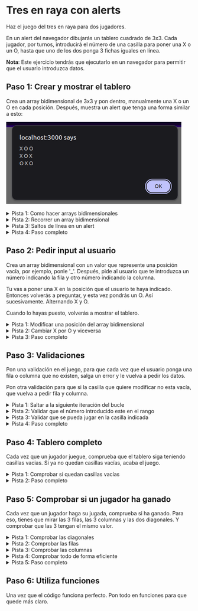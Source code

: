 # Tres en raya con alerts

Haz el juego del tres en raya para dos jugadores.

En un alert del navegador dibujarás un tablero cuadrado de 3x3. Cada jugador, por turnos, introducirá el número de una casilla para poner una X o un O, hasta que uno de los dos ponga 3 fichas iguales en línea. 

**Nota**: Este ejercicio tendrás que ejecutarlo en un navegador para permitir que el usuario introduzca datos.

## Paso 1: Crear y mostrar el tablero

Crea un array bidimensional de 3x3 y pon dentro, manualmente una X o un O en cada posición. Después, muestra un alert que tenga una forma similar a esto:

![](../img/ejercicio48_paso1.png)

<details>
    <summary>Pista 1: Como hacer arrays bidimensionales</summary>

    const array2D: number[][] = [
        ['1', '2', '3'],
        ['4', '5', '6'],
        ['7', '8', '9'],
    ]
</details>

<details>
    <summary>Pista 2: Recorrer un array bidimensional</summary>

    for (let fila of array2D) {
        for (let celda of fila) {
            console.log(celda)
        }
    }
</details>

<details>
    <summary>Pista 3: Saltos de línea en un alert</summary>

    const texto = "Para hacer un salto de línea.\n. Tienes que utilizar una barra seguida de una n.\n Eso es un caracter especial que JS interpreta como un salto de línea\n. ¿Entiendes?"

    alert(texto)
</details>

<details>
    <summary>Pista 4: Paso completo</summary>

    const tablero: string[][] = [
        ['X', 'O', 'O'],
        ['X', 'O', 'X'],
        ['O', 'X', 'O'],
    ]

    let texto = "";

    for (let fila of tablero) {
        for (let celda of fila) {
            texto += celda + " ";
        }

        texto += "\n";
    }

    alert(texto);
</details>

## Paso 2: Pedir input al usuario

Crea un array bidimensional con un valor que represente una posición vacía, por ejemplo, ponle '_'. Después, pide al usuario que te introduzca un número indicando la fila y otro número indicando la columna. 

Tu vas a poner una X en la posición que el usuario te haya indicado. Entonces volverás a preguntar, y esta vez pondrás un O. Así 
sucesivamente. Alternando X y O.

Cuando lo hayas puesto, volverás a mostrar el tablero.

<details>
    <summary>Pista 1: Modificar una posición del array bidimensional</summary>

    const tablero: string[][] = [
        ['_', '_', '_'],
        ['_', '_', '_'],
        ['_', '_', '_'],
    ]

    tablero[1][2] = 'O' // Modifica la fila 1 columna 2
    tablero[2][0] = 'X' // Modifica la fila 2 columna 0

    let texto = ""
    for (let fila of tablero) {
        for (let celda of fila) {
            texto += celda + "  ";
        }

        texto += "\n";
    }

    alert(texto);
</details>

<details>
    <summary>Pista 2: Cambiar X por O y viceversa</summary>

    let valor = 'X'

    valor = valor === 'X' ? 'O' : 'X'
</details>

<details>
    <summary>Pista 3: Paso completo</summary>

    const tablero: string[][] = [
        ['_', '_', '_'],
        ['_', '_', '_'],
        ['_', '_', '_'],
    ]

    let valor: string = "X"
    let columnaElegida: number = 0
    let filaElegida: number = 0
    let jugando: boolean = true

    while (jugando){
        let texto = ""
        for (let fila of tablero) {
            for (let celda of fila) {
                texto += celda + "  ";
            }

            texto += "\n";
        }

        alert(texto);

        alert(`Turno del jugador ${valor}`)

        filaElegida = Number(prompt("Introduce la fila"))
        columnaElegida = Number(prompt("Introduce la columna"))

        tablero[filaElegida][columnaElegida] = valor

        valor = valor === 'X' ? 'O' : 'X'
    }
</details>


## Paso 3: Validaciones

Pon una validación en el juego, para que cada vez que el usuario ponga una fila o columna que no existen, salga un error y le vuelva a pedir los datos.

Pon otra validación para que si la casilla que quiere modificar no esta vacía, que vuelva a pedir fila y columna.

<details>
    <summary>Pista 1: Saltar a la siguiente iteración del bucle</summary>

    while (true){
        let respuesta = prompt("Escribe algo (escribe 'continue' para pasar a la siguiente iteración)")

        if (respuesta === "continue"){
            continue
        }

        alert(`Has escrito: ${respuesta}, por lo tanto, estas viendo este mensaje`)
    }
</details>

<details>
    <summary>Pista 2: Validar que el número introducido este en el rango</summary>

    let numero: number = 0

    while (true){
        numero = Number(prompt("Introduce un numero entre 0 y 2"))
        if (numero < 0 || numero > 2) {
            alert("No has introducido un número válido, inténtalo de nuevo")
            continue
        }

        alert(`Has introducido el número ${numero}`)
    }
</details>

<details>
    <summary>Pista 3: Validar que se pueda jugar en la casilla indicada</summary>

    const tablero: string[][] = [
        ['X', '_', '_'],
        ['O', '_', 'X'],
        ['_', 'O', '_'],
    ]

    let columnaElegida: number = 0
    let filaElegida: number = 0

    while (true){
        filaElegida = Number(prompt("Introduce la fila"))
        columnaElegida = Number(prompt("Introduce la columna"))

        if (tablero[filaElegida][columnaElegida] !== '_'){
            alert(`Posición ocupada, inténtalo de nuevo`)
            continue
        }

        alert(`Has colocado en la fila ${filaElegida} y columna ${columnaElegida}`)
    }
    
</details>

<details>
    <summary>Pista 4: Paso completo</summary>

    const tablero: string[][] = [
        ['_', '_', '_'],
        ['_', '_', '_'],
        ['_', '_', '_'],
    ]

    let valor: string = "X"
    let columnaElegida: number = 0
    let filaElegida: number = 0
    let jugando: boolean = true

    while (jugando){
        let texto = ""
        for (let fila of tablero) {
            for (let celda of fila) {
                texto += celda + "  ";
            }

            texto += "\n";
        }

        alert(texto);

        alert(`Turno del jugador ${valor}`)

        filaElegida = Number(prompt("Introduce la fila"))
        if (filaElegida < 0 || filaElegida > 2) {
            alert("Fila no válida, inténtalo de nuevo")
            continue
        }

        columnaElegida = Number(prompt("Introduce la columna"))
        if (columnaElegida < 0 || columnaElegida > 2) {
            alert("Columna no válida, inténtalo de nuevo")
            continue
        }

        if (tablero[filaElegida][columnaElegida] !== '_') {
            alert("La celda ya está ocupada, inténtalo de nuevo")
            continue
        }

        tablero[filaElegida][columnaElegida] = valor

        valor = valor === 'X' ? 'O' : 'X'
    }
</details>

## Paso 4: Tablero completo

Cada vez que un jugador juegue, comprueba que el tablero siga teniendo casillas vacias. Si ya no quedan casillas vacías, acaba el juego.

<details>
    <summary>Pista 1: Comprobar si quedan casillas vacías</summary>
    const tablero: string[][] = [
        ['_', '_', '_'],
        ['_', '_', '_'],
        ['_', '_', '_'],
    ]


    let jugando = true
    let columna: number = 0
    let fila: number = 0

    while (jugando){
        fila = Number(prompt("Introduce la fila"))
        columna = Number(prompt("Introduce la columna"))
        tablero[fila][columna] = 'X'

        jugando = false // Partimos de que el juego ha acabado
        for (let fila of tablero) {
            for (let celda of fila) {
                if (celda === '_'){
                    jugando = true // Si encontramos una casilla vacía, el juego no ha acabado
                }
            }
        }
    }
</details>

<details>
    <summary>Pista 2: Paso completo</summary>
    
    const tablero: string[][] = [
        ['_', '_', '_'],
        ['_', '_', '_'],
        ['_', '_', '_'],
    ]

    let valor: string = "X"
    let columnaElegida: number = 0
    let filaElegida: number = 0
    let jugando: boolean = true

    while (jugando){
        let texto = ""
        for (let fila of tablero) {
            for (let celda of fila) {
                texto += celda + "  ";
            }

            texto += "\n";
        }

        alert(texto);

        alert(`Turno del jugador ${valor}`)

        filaElegida = Number(prompt("Introduce la fila"))
        if (filaElegida < 0 || filaElegida > 2) {
            alert("Fila no válida, inténtalo de nuevo")
            continue
        }

        columnaElegida = Number(prompt("Introduce la columna"))
        if (columnaElegida < 0 || columnaElegida > 2) {
            alert("Columna no válida, inténtalo de nuevo")
            continue
        }

        if (tablero[filaElegida][columnaElegida] !== '_') {
            alert("La celda ya está ocupada, inténtalo de nuevo")
            continue
        }

        tablero[filaElegida][columnaElegida] = valor

        valor = valor === 'X' ? 'O' : 'X'

        jugando = false
        for (let fila of tablero) {
            for (let celda of fila) {
                if (celda === '_'){
                    jugando = true
                }
            }
        }
    }

</details>

## Paso 5: Comprobar si un jugador ha ganado

Cada vez que un jugador haga su jugada, comprueba si ha ganado. Para eso, tienes que mirar las 3 filas, las 3 columnas y las dos diagonales. Y comprobar que las 3 tengan el mismo valor.

<details>
    <summary>Pista 1: Comprobar las diagonales</summary>

    const tablero: string[][] = [
        ['X', 'O', 'X'],
        ['O', 'X', 'X'],
        ['X', 'O', 'O'],
    ]

    if (
        tablero[0][0] === tablero[1][1] && 
        tablero[1][1] === tablero[2][2] &&
        tablero[1][1] !== '_'
    ) {
            
        alert(`Ha ganado el jugador ${tablero[1][1]}`)
    } else if (
        tablero[0][2] === tablero[1][1] && 
        tablero[1][1] === tablero[2][0] &&
        tablero[1][1] !== '_'
    ) {
        alert(`Ha ganado el jugador ${tablero[1][1]}`)
    }
</details>

<details>
    <summary>Pista 2: Comprobar las filas</summary>
    const tablero: string[][] = [
        ['O', 'X', 'O'],
        ['O', 'O', 'X'],
        ['X', 'X', 'X'],
    ]

    let ganador: string = ''
    for (let fila = 0; fila < 3; fila++) {
        if (
            tablero[fila][0] === tablero[fila][1] && // Columnas 0 y 1
            tablero[fila][1] === tablero[fila][2] && // Columnas 1 y 2
            tablero[fila][0] !== '_'
        ) {
            alert(`Ha ganado el jugador ${tablero[fila][0]}`)
        }
    }
</details>

<details>
    <summary>Pista 3: Comprobar las columnas</summary>
    const tablero: string[][] = [
        ['O', 'O', 'X'],
        ['X', 'O', 'X'],
        ['O', 'X', 'X'],
    ]

    let ganador: string = ''

    for (let columna = 0; columna < 3; columna++) {
        if (
            tablero[0][columna] === tablero[1][columna] && // Filas 0 y 1
            tablero[1][columna] === tablero[2][columna] && // Filas 1 y 2
            tablero[0][columna] !== '_'
        ) {
            alert(`Ha ganado el jugador ${tablero[0][columna]}`)
        }
    }
</details>

<details>
    <summary>Pista 4: Comprobar todo de forma eficiente</summary>
    const tablero: string[][] = [
        ['X', 'O', 'X'],
        ['O', 'X', 'X'],
        ['X', 'O', 'O'],
    ]

    let ganador: string = ''

    for (let i = 0; i < 3; i++) {
        if (tablero[i][0] !== '_' && tablero[i][0] === tablero[i][1] && tablero[i][1] === tablero[i][2]) {
            ganador = tablero[i][0]
            break
        }

        if (tablero[0][i] !== '_' && tablero[0][i] === tablero[1][i] && tablero[1][i] === tablero[2][i]) {
            ganador = tablero[0][i]
            break
        }
    }

    if (tablero[1][1] !== '_') {
        if ((tablero[0][0] === tablero[1][1] && tablero[1][1] === tablero[2][2]) ||
            (tablero[0][2] === tablero[1][1] && tablero[1][1] === tablero[2][0])) {
            ganador = tablero[1][1]
        }
    }

    if (ganador !== '') {
        console.log(`El ganador es: ${ganador}`)
    }
</details>

<details>
    <summary>Pista 5: Paso completo</summary>
    
    const tablero: string[][] = [
        ['_', '_', '_'],
        ['_', '_', '_'],
        ['_', '_', '_'],
    ]

    let valor: string = "X"
    let columnaElegida: number = 0
    let filaElegida: number = 0
    let jugando: boolean = true
    let ganador: string = ''

    while (jugando){
        let texto = ""
        for (let fila of tablero) {
            for (let celda of fila) {
                texto += celda + "  ";
            }

            texto += "\n";
        }

        alert(texto);

        alert(`Turno del jugador ${valor}`)

        filaElegida = Number(prompt("Introduce la fila"))
        if (filaElegida < 0 || filaElegida > 2) {
            alert("Fila no válida, inténtalo de nuevo")
            continue
        }

        columnaElegida = Number(prompt("Introduce la columna"))
        if (columnaElegida < 0 || columnaElegida > 2) {
            alert("Columna no válida, inténtalo de nuevo")
            continue
        }

        if (tablero[filaElegida][columnaElegida] !== '_') {
            alert("La celda ya está ocupada, inténtalo de nuevo")
            continue
        }

        tablero[filaElegida][columnaElegida] = valor

        valor = valor === 'X' ? 'O' : 'X'

        for (let i = 0; i < 3; i++) {
            if (tablero[i][0] !== '_' && tablero[i][0] === tablero[i][1] && tablero[i][1] === tablero[i][2]) {
                ganador = tablero[i][0]
                break
            }

            if (tablero[0][i] !== '_' && tablero[0][i] === tablero[1][i] && tablero[1][i] === tablero[2][i]) {
                ganador = tablero[0][i]
                break
            }
        }

        if (tablero[1][1] !== '_') {
            if ((tablero[0][0] === tablero[1][1] && tablero[1][1] === tablero[2][2]) ||
                (tablero[0][2] === tablero[1][1] && tablero[1][1] === tablero[2][0])) {
                ganador = tablero[1][1]
            }
        }

        jugando = false
        if (ganador === '') {
            for (let fila of tablero) {
                for (let celda of fila) {
                    if (celda === '_'){
                        jugando = true
                    }
                }
            }
        }
    }

    if (ganador !== '') {
        alert(`¡El ganador es el jugador ${ganador}!`)
    } else {
        alert("¡Empate!")
    }
</details>

## Paso 6: Utiliza funciones

Una vez que el código funciona perfecto. Pon todo en funciones para que quede más claro.